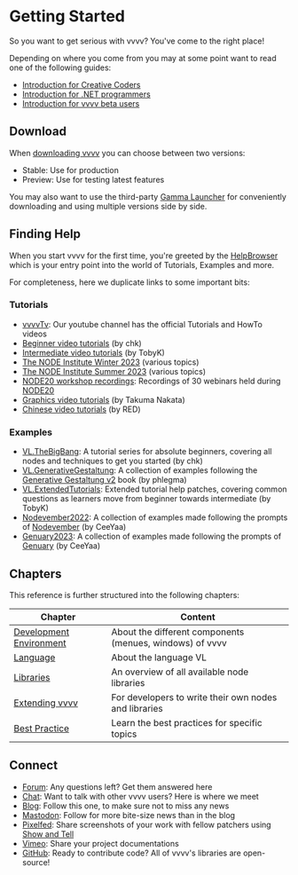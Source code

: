 # Getting Started

So you want to get serious with vvvv? You've come to the right place!

Depending on where you come from you may at some point want to read one of the following guides:

* [Introduction for Creative Coders](cc/introduction-for-creative-coders.md)
* [Introduction for .NET programmers](dotnet/introduction-for-dotnet-programmers.md)
* [Introduction for vvvv beta users](beta/introduction-for-vvvv-beta-users.md)

## Download
When [downloading vvvv](https://visualprogramming.net/#Download) you can choose between two versions:
- Stable: Use for production
- Preview: Use for testing latest features

You may also want to use the third-party [Gamma Launcher](https://github.com/sebescudie/GammaLauncher/releases) for conveniently downloading and using multiple versions side by side. 

## Finding Help
When you start vvvv for the first time, you're greeted by the [HelpBrowser](../hde/findinghelp.md#help-browser) which is your entry point into the world of Tutorials, Examples and more. 

For completeness, here we duplicate links to some important bits:

### Tutorials
- [vvvvTv](https://www.youtube.com/vvvvtv42): Our youtube channel has the official Tutorials and HowTo videos
- [Beginner video tutorials](https://youtube.com/playlist?list=PL2KeRstDQVRRVnzCHEambwAI4yWmpIF-p) (by chk)
- [Intermediate video tutorials](https://youtube.com/playlist?list=PLEncasrnvr2bkPb0QKdU1DrDs4Hd_Jr0V) (by TobyK)
- [The NODE Institute Winter 2023](https://thenodeinstitute.org/ws23-vvvv-intermediates/) (various topics)
- [The NODE Institute Summer 2023](https://thenodeinstitute.org/vvvv-intermediates-summer-2023/) (various topics)
- [NODE20 workshop recordings](https://vimeo.com/showcase/node20workshops): Recordings of 30 webinars held during [NODE20](https://nodeforum.org/activities/festival/node20/)
- [Graphics video tutorials](https://www.youtube.com/playlist?list=PLK3HDkvkLePRQpgCIb8dL9CRSYOTmNbdI) (by Takuma Nakata)
- [Chinese video tutorials](https://www.youtube.com/channel/UCSJuEFRlfo11WDbeWFcFZVg/playlists) (by RED)

### Examples
- [VL.TheBigBang](https://github.com/chkworks/VL.TheBigBang): A tutorial series for absolute beginners, covering all nodes and techniques to get you started (by chk)
- [VL.GenerativeGestaltung](https://discourse.vvvv.org/t/vl-generativegestaltung/19350): A collection of examples following the [Generative Gestaltung v2](http://www.generative-gestaltung.de/2/) book (by phlegma)
- [VL.ExtendedTutorials](https://github.com/TobyKLight/VL.ExtendedTutorials): Extended tutorial help patches, covering common questions as learners move from beginner towards intermediate (by TobyK)
- [Nodevember2022](https://discourse.vvvv.org/t/vl-examples-patches-playground01/21166): A collection of examples made following the prompts of [Nodevember](http://www.nodevember.io/) (by CeeYaa)
- [Genuary2023](http://www.github.com/CeeYaa/Genuary2023): A collection of examples made following the prompts of [Genuary](http://www.genuary.art/) (by CeeYaa)

## Chapters

This reference is further structured into the following chapters:

| Chapter | Content |
|---|---|
| [Development Environment](../hde/gui.md) | About the different components (menues, windows) of vvvv |
| [Language](../language/language.md) | About the language VL | 
| [Libraries](../libraries/overview.md) | An overview of all available node libraries |
| [Extending vvvv](../extending/overview.md) | For developers to write their own nodes and libraries |
| [Best Practice](../best-practice/overview.md) | Learn the best practices for specific topics |

## Connect

* [Forum](http://discourse.vvvv.org): Any questions left? Get them answered here
* [Chat](https://app.element.io/#/room/#vvvv:matrix.org): Want to talk with other vvvv users? Here is where we meet
* [Blog](https://www.visualprogramming.net/blog/): Follow this one, to make sure not to miss any news
* [Mastodon](https://mastodon.xyz/@vvvv): Follow for more bite-size news than in the blog
* [Pixelfed](https://pixelfed.social/madewithvvvv): Share screenshots of your work with fellow patchers using [Show and Tell](../hde/showandtell.md)
* [Vimeo](https://vimeo.com/groups/vvvv/sort:date/format:thumbnail): Share your project documentations
* [GitHub](https://github.com/vvvv): Ready to contribute code? All of vvvv's libraries are open-source!
